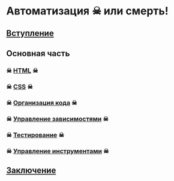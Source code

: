 # Автоматизация ☠ или смерть!

## [Вступление](intro.md)

## Основная часть

### ☠ [HTML](html.md) ☠

### ☠ [CSS](css.md) ☠

### ☠ [Организация кода](scaffolding.md) ☠

### ☠ [Управление зависимостями](dependencies.md) ☠

### ☠ [Тестирование](testing.md) ☠

### ☠ [Управление инструментами](npm-grunt.md) ☠

## [Заключение](outro.md)
